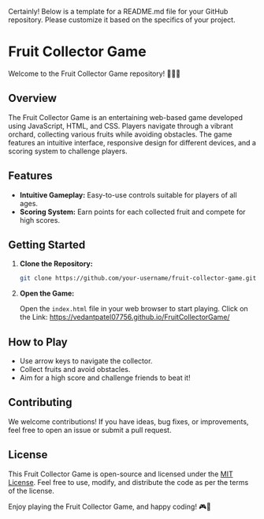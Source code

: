 Certainly! Below is a template for a README.md file for your GitHub repository. Please customize it based on the specifics of your project.


# Fruit Collector Game

Welcome to the Fruit Collector Game repository! 🍏🍊🍇

## Overview

The Fruit Collector Game is an entertaining web-based game developed using JavaScript, HTML, and CSS. Players navigate through a vibrant orchard, collecting various fruits while avoiding obstacles. The game features an intuitive interface, responsive design for different devices, and a scoring system to challenge players.

## Features

- **Intuitive Gameplay:** Easy-to-use controls suitable for players of all ages.
- **Scoring System:** Earn points for each collected fruit and compete for high scores.

## Getting Started

1. **Clone the Repository:**

   ```bash
   git clone https://github.com/your-username/fruit-collector-game.git
   ```

2. **Open the Game:**

   Open the `index.html` file in your web browser to start playing.
   Click on the Link: https://vedantpatel07756.github.io/FruitCollectorGame/

## How to Play

- Use arrow keys to navigate the collector.
- Collect fruits and avoid obstacles.
- Aim for a high score and challenge friends to beat it!

## Contributing

We welcome contributions! If you have ideas, bug fixes, or improvements, feel free to open an issue or submit a pull request.

## License

This Fruit Collector Game is open-source and licensed under the [MIT License](LICENSE). Feel free to use, modify, and distribute the code as per the terms of the license.

Enjoy playing the Fruit Collector Game, and happy coding! 🎮🍎

